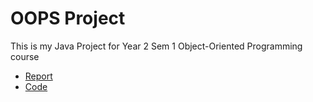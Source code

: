 # OOPS Project

This is my Java Project for Year 2 Sem 1 Object-Oriented Programming course

- [Report](OOPS/oops%project.md)
- [Code](OOPS/Program.java)
